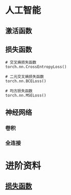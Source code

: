 # 人工智能

## 激活函数

## 损失函数

    # 交叉熵损失函数
    torch.nn.CrossEntropyLoss()
    
    # 二元交叉熵损失函数
    torch.nn.BCELoss()
    
    # 均方损失函数
    torch.nn.MSELoss()

## 神经网络

### 卷积

### 全连接

# 进阶资料
## [损失函数](https://blog.csdn.net/weixin_45414792/article/details/120778065)